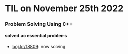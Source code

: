# **TIL on November 25th 2022**
### Problem Solving Using C++
#### solved.ac essential problems
- [boj.kr/18809](../../../Problem%20Solving/boj/backtracking/18809-11-25-2022.cpp): now solving
